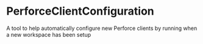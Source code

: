 # PerforceClientConfiguration
A tool to help automatically configure new Perforce clients by running when a new workspace has been setup
